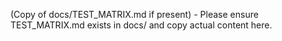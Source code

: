(Copy of docs/TEST_MATRIX.md if present) - Please ensure TEST_MATRIX.md exists in docs/ and copy actual content here.
